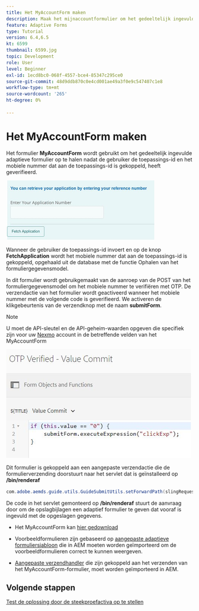 ```yaml
---
title: Het MyAccountForm maken
description: Maak het mijnaccountformulier om het gedeeltelijk ingevulde formulier op te halen na geslaagde verificatie van de toepassings-id en het telefoonnummer.
feature: Adaptive Forms
type: Tutorial
version: 6.4,6.5
kt: 6599
thumbnail: 6599.jpg
topic: Development
role: User
level: Beginner
exl-id: 1ecd8bc0-068f-4557-bce4-85347c295ce0
source-git-commit: 48d9ddb870c0e4cd001ae49a3f0e9c547407c1e8
workflow-type: tm+mt
source-wordcount: '265'
ht-degree: 0%

---
```


# Het MyAccountForm maken

Het formulier **MyAccountForm** wordt gebruikt om het gedeeltelijk ingevulde adaptieve formulier op te halen nadat de gebruiker de toepassings-id en het mobiele nummer dat aan de toepassings-id is gekoppeld, heeft geverifieerd.

![Mijn rekeningformulier](assets/6599.JPG)

Wanneer de gebruiker de toepassings-id invoert en op de knop **FetchApplication** wordt het mobiele nummer dat aan de toepassings-id is gekoppeld, opgehaald uit de database met de functie Ophalen van het formuliergegevensmodel.

In dit formulier wordt gebruikgemaakt van de aanroep van de POST van het formuliergegevensmodel om het mobiele nummer te verifiëren met OTP. De verzendactie van het formulier wordt geactiveerd wanneer het mobiele nummer met de volgende code is geverifieerd. We activeren de klikgebeurtenis van de verzendknop met de naam **submitForm**.

>[!NOTE]
> U moet de API-sleutel en de API-geheim-waarden opgeven die specifiek zijn voor uw [Nexmo](https://dashboard.nexmo.com/) account in de betreffende velden van het MyAccountForm

![trigger-submit](assets/trigger-submit.JPG)



Dit formulier is gekoppeld aan een aangepaste verzendactie die de formulierverzending doorstuurt naar het servlet dat is geïnstalleerd op **/bin/renderaf**

```java
com.adobe.aemds.guide.utils.GuideSubmitUtils.setForwardPath(slingRequest,"/bin/renderaf",null,null);
```

De code in het servlet gemonteerd op **/bin/renderaf** stuurt de aanvraag door om de opslagbijlagen een adaptief formulier te geven dat vooraf is ingevuld met de opgeslagen gegevens.


* Het MyAccountForm kan [hier gedownload](assets/my-account-form.zip)

* Voorbeeldformulieren zijn gebaseerd op [aangepaste adaptieve formuliersjabloon](assets/custom-template-with-page-component.zip) die in AEM moeten worden geïmporteerd om de voorbeeldformulieren correct te kunnen weergeven.

* [Aangepaste verzendhandler](assets/custom-submit-my-account-form.zip) die zijn gekoppeld aan het verzenden van het MyAccountForm-formulier, moet worden geïmporteerd in AEM.

## Volgende stappen

[Test de oplossing door de steekproefactiva op te stellen](./deploy-this-sample.md)
